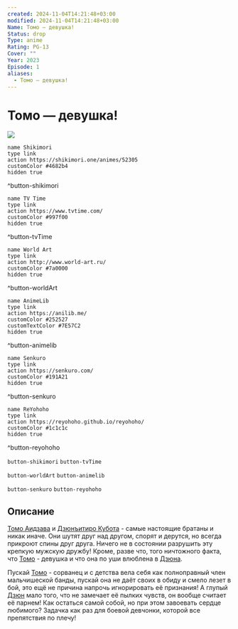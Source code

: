 ```yaml
---
created: 2024-11-04T14:21:48+03:00
modified: 2024-11-04T14:21:48+03:00
Name: Томо — девушка!
Status: drop
Type: anime
Rating: PG-13
Cover: ""
Year: 2023
Episode: 1
aliases:
  - Томо — девушка!
---
```


# Томо — девушка!

![](https://nyaa.shikimori.one/uploads/poster/animes/52305/bb3f11c4d63ac28815f6eb4f612d3748.jpeg)

```button
name Shikimori
type link
action https://shikimori.one/animes/52305
customColor #4682b4
hidden true
```
^button-shikimori

```button
name TV Time
type link
action https://www.tvtime.com/
customColor #997f00
hidden true
```
^button-tvTime

```button
name World Art
type link
action http://www.world-art.ru/
customColor #7a0000
hidden true
```
^button-worldArt

```button
name AnimeLib
type link
action https://anilib.me/
customColor #252527
customTextColor #7E57C2
hidden true
```
^button-animelib

```button
name Senkuro
type link
action https://senkuro.com/
customColor #191A21
hidden true
```
^button-senkuro

```button
name ReYohoho
type link
action https://reyohoho.github.io/reyohoho/
customColor #1c1c1c
hidden true
```
^button-reyohoho

`button-shikimori` `button-tvTime`

`button-worldArt` `button-animelib`

`button-senkuro` `button-reyohoho`

## Описание

[Томо Аидзава](https://shikimori.one/characters/132225-tomo-aizawa) и [Дзюнъитиро Кубота](https://shikimori.one/characters/132227-junichirou-kubota) - самые настоящие братаны и никак иначе. Они шутят друг над другом, спорят и дерутся, но всегда прикроют спины друг друга. Ничего не в состоянии разрушить эту крепкую мужскую дружбу! Кроме, разве что, того ничтожного факта, что [Томо](https://shikimori.one/characters/132225-tomo-aizawa) - девушка и что она по уши влюблена в [Дзюна](https://shikimori.one/characters/132227-junichirou-kubota).

Пускай [Томо](https://shikimori.one/characters/132225-tomo-aizawa) - сорванец и с детства вела себя как полноправный член мальчишеской банды, пускай она не даёт своих в обиду и смело лезет в бой, это ещё не причина напрочь игнорировать её признания! А глупый [Дзюн](https://shikimori.one/characters/132227-junichirou-kubota) мало того, что не замечает её пылких чувств, он вообще считает её парнем! Как остаться самой собой, но при этом завоевать сердце любимого? Задачка как раз для боевой девчонки, которой все препятствия по плечу!
